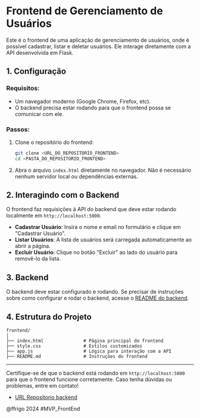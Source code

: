 # Frontend de Gerenciamento de Usuários

Este é o frontend de uma aplicação de gerenciamento de usuários, onde é possível cadastrar, listar e deletar usuários. Ele interage diretamente com a API desenvolvida em Flask.

## 1. Configuração

### Requisitos:
- Um navegador moderno (Google Chrome, Firefox, etc).
- O backend precisa estar rodando para que o frontend possa se comunicar com ele.

### Passos:

1. Clone o repositório do frontend:
   ```bash
   git clone <URL_DO_REPOSITORIO_FRONTEND>
   cd <PASTA_DO_REPOSITORIO_FRONTEND>
   ```

2. Abra o arquivo `index.html` diretamente no navegador. Não é necessário nenhum servidor local ou dependências externas.

## 2. Interagindo com o Backend

O frontend faz requisições à API do backend que deve estar rodando localmente em `http://localhost:5000`.

- **Cadastrar Usuário**: Insira o nome e email no formulário e clique em "Cadastrar Usuário".
- **Listar Usuários**: A lista de usuários será carregada automaticamente ao abrir a página.
- **Excluir Usuário**: Clique no botão "Excluir" ao lado do usuário para removê-lo da lista.

## 3. Backend

O backend deve estar configurado e rodando. Se precisar de instruções sobre como configurar e rodar o backend, acesse o [README do backend](../backend/README.md).

## 4. Estrutura do Projeto

```
frontend/
│
├── index.html               # Página principal do frontend
├── style.css                # Estilos customizados
├── app.js                   # Lógica para interação com a API
├── README.md                # Instruções do frontend
```

---

Certifique-se de que o backend está rodando em `http://localhost:5000` para que o frontend funcione corretamente. Caso tenha dúvidas ou problemas, entre em contato!


* [URL Repositorio backend](https://github.com/fgfrigo/MVP_Backend)

@ffrigo 2024 #MVP_FrontEnd

